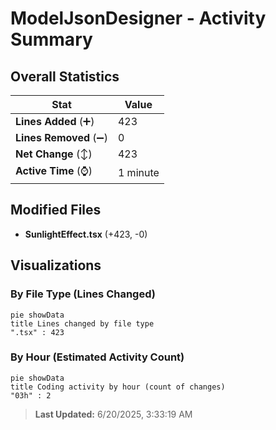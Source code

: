 # ModelJsonDesigner - Activity Summary 

## Overall Statistics

| Stat                   | Value                                                             |
| ---------------------- | ----------------------------------------------------------------- |
| **Lines Added** (➕)   | 423                                          |
| **Lines Removed** (➖) | 0                                        |
| **Net Change** (↕)    | 423                |
| **Active Time** (⌚)   | 1 minute |


## Modified Files
- **SunlightEffect.tsx** (+423, -0)

## Visualizations

### By File Type (Lines Changed)

```mermaid
pie showData
title Lines changed by file type
".tsx" : 423
```

### By Hour (Estimated Activity Count)

```mermaid
pie showData
title Coding activity by hour (count of changes)
"03h" : 2
```


> **Last Updated:** 6/20/2025, 3:33:19 AM